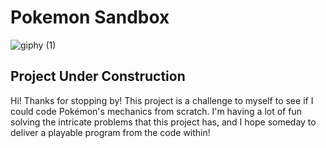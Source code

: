 # Pokemon Sandbox

![giphy (1)](https://user-images.githubusercontent.com/97128550/205475887-59413e8b-5838-4f0f-894f-2b5f85859dbf.gif)

## Project Under Construction

Hi! Thanks for stopping by! This project is a challenge to myself to see if I could code Pokémon's mechanics from scratch. I'm having a lot of fun solving the intricate problems that this project has, and I hope someday to deliver a playable program from the code within!
